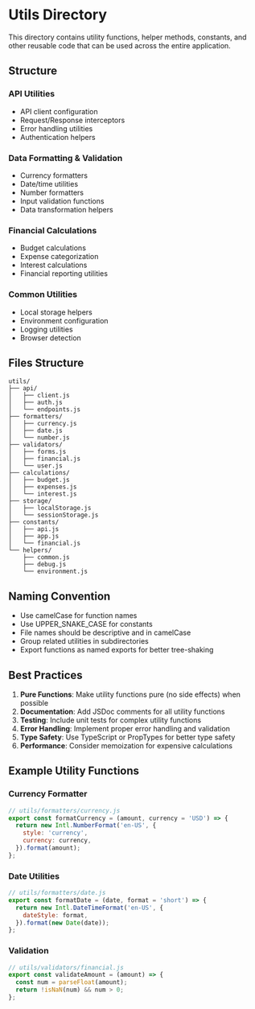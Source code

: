 # Utils Directory

This directory contains utility functions, helper methods, constants, and other reusable code that can be used across the entire application.

## Structure

### API Utilities
- API client configuration
- Request/Response interceptors
- Error handling utilities
- Authentication helpers

### Data Formatting & Validation
- Currency formatters
- Date/time utilities
- Number formatters
- Input validation functions
- Data transformation helpers

### Financial Calculations
- Budget calculations
- Expense categorization
- Interest calculations
- Financial reporting utilities

### Common Utilities
- Local storage helpers
- Environment configuration
- Logging utilities
- Browser detection

## Files Structure

```
utils/
├── api/
│   ├── client.js
│   ├── auth.js
│   └── endpoints.js
├── formatters/
│   ├── currency.js
│   ├── date.js
│   └── number.js
├── validators/
│   ├── forms.js
│   ├── financial.js
│   └── user.js
├── calculations/
│   ├── budget.js
│   ├── expenses.js
│   └── interest.js
├── storage/
│   ├── localStorage.js
│   └── sessionStorage.js
├── constants/
│   ├── api.js
│   ├── app.js
│   └── financial.js
└── helpers/
    ├── common.js
    ├── debug.js
    └── environment.js
```

## Naming Convention

- Use camelCase for function names
- Use UPPER_SNAKE_CASE for constants
- File names should be descriptive and in camelCase
- Group related utilities in subdirectories
- Export functions as named exports for better tree-shaking

## Best Practices

1. **Pure Functions**: Make utility functions pure (no side effects) when possible
2. **Documentation**: Add JSDoc comments for all utility functions
3. **Testing**: Include unit tests for complex utility functions
4. **Error Handling**: Implement proper error handling and validation
5. **Type Safety**: Use TypeScript or PropTypes for better type safety
6. **Performance**: Consider memoization for expensive calculations

## Example Utility Functions

### Currency Formatter
```javascript
// utils/formatters/currency.js
export const formatCurrency = (amount, currency = 'USD') => {
  return new Intl.NumberFormat('en-US', {
    style: 'currency',
    currency: currency,
  }).format(amount);
};
```

### Date Utilities
```javascript
// utils/formatters/date.js
export const formatDate = (date, format = 'short') => {
  return new Intl.DateTimeFormat('en-US', {
    dateStyle: format,
  }).format(new Date(date));
};
```

### Validation
```javascript
// utils/validators/financial.js
export const validateAmount = (amount) => {
  const num = parseFloat(amount);
  return !isNaN(num) && num > 0;
};
```
